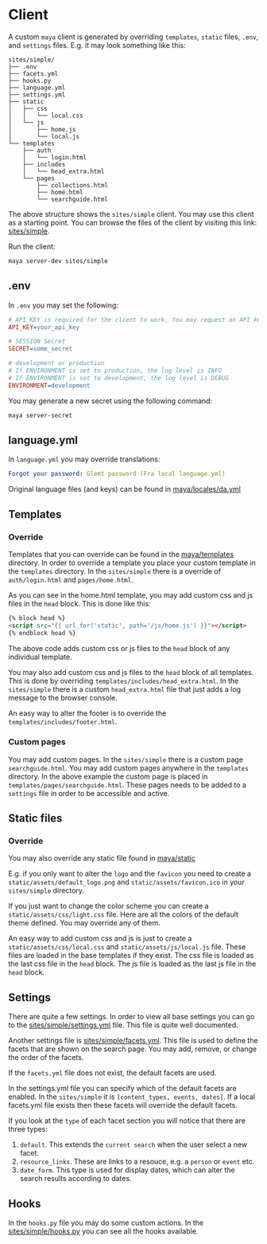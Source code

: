 # Client

A custom `maya` client is generated by overriding `templates`, `static` files, `.env`, and `settings` files. E.g. it may look something like this:

    sites/simple/
    ├── .env
    ├── facets.yml
    ├── hooks.py
    ├── language.yml
    ├── settings.yml
    ├── static
    │   ├── css
    │   │   └── local.css
    │   └── js
    │       ├── home.js
    │       └── local.js
    └── templates
        ├── auth
        │   └── login.html
        ├── includes
        │   └── head_extra.html
        └── pages
            ├── collections.html
            ├── home.html
            └── searchguide.html

The above structure shows the `sites/simple` client. You may use this client as a starting point. You can browse the files of the client by visiting this link: [sites/simple](https://github.com/aarhusstadsarkiv/maya/tree/main/sites/simple).

Run the client:

```bash
maya server-dev sites/simple
```

## .env

In `.env` you may set the following:

```ini
# API_KEY is required for the client to work. You may request an API key from Aarhus Stadsarkiv.
API_KEY=your_api_key

# SESSION Secret
SECRET=some_secret

# development or production
# If ENVIRONMENT is set to production, the log level is INFO
# If ENVIRONMENT is set to development, the log level is DEBUG
ENVIRONMENT=development
```

You may generate a new secret using the following command:

```bash
maya server-secret
```

## language.yml

In `language.yml` you may override translations:

```yml
Forgot your password: Glemt password (Fra local language.yml)
```

Original language files (and keys) can be found in [maya/locales/da.yml](https://github.com/aarhusstadsarkiv/maya/blob/main/maya/locales/da.yml)

## Templates

### Override

Templates that you can override can be found in the [maya/templates](https://github.com/aarhusstadsarkiv/maya/blob/main/maya/templates) directory. In order to override a template you place your custom template in the `templates` directory. In the `sites/simple` there is a override of `auth/login.html` and `pages/home.html`.

As you can see in the home.html template, you may add custom css and js files in the `head` block. This is done like this:

```html
{% block head %}
<script src="{{ url_for('static', path='/js/home.js') }}"></script>
{% endblock head %}
```

The above code adds custom css or js files to the `head` block of any individual template.

You may also add custom css and js files to the `head` block of all templates. This is done by overriding `templates/includes/head_extra.html`. In the `sites/simple` there is a custom `head_extra.html` file that just adds a log message to the browser console.

An easy way to alter the footer is to override the `templates/includes/footer.html`.

### Custom pages

You may add custom pages. In the `sites/simple` there is a custom page `searchguide.html`. You may add custom pages anywhere in the `templates` directory. In the above example the custom page is placed in `templates/pages/searchguide.html`. These pages needs to be added to a `settings` file in order to be accessible and active. 

## Static files

### Override

You may also override any static file found in [maya/static](https://github.com/aarhusstadsarkiv/maya/blob/main/maya/static)

E.g. if you only want to alter the `logo` and the `favicon` you need to create a `static/assets/default_logo.png` and `static/assets/favicon.ico` in your `sites/simple` directory.

If you just want to change the color scheme you can create a `static/assets/css/light.css` file. Here are all the colors of the default theme defined. You may override any of them.

An easy way to add custom css and js is just to create a `static/assets/css/local.css` and `static/assets/js/local.js` file. These files are loaded in the base templates if they exist. The css file is loaded as the last css file in the `head` block. The js file is loaded as the last js file in the `head` block.

## Settings

There are quite a few settings. In order to view all base settings you can go to the [sites/simple/settings.yml](https://github.com/aarhusstadsarkiv/maya/blob/main/sites/simple/settings.yml) file. This file is quite well documented.

Another settings file is [sites/simple/facets.yml](https://github.com/aarhusstadsarkiv/maya/blob/main/sites/simple/facets.yml). This file is used to define the facets that are shown on the search page. You may add, remove, or change the order of the facets. 

If the `facets.yml` file does not exist, the default facets are used. 

In the settings.yml file you can specify which of the default facets are enabled. In the `sites/simple` it is `[content_types, events, dates]`. If a local facets.yml file exists then these facets will override the default facets.

If you look at the `type` of each facet section you will notice that there are three types: 

1. `default`. This extends the `current search` when the user select a new facet. 
2. `resource_links`. These are links to a resouce, e.g. a `person` or `event` etc. 
3. `date_form`. This type is used for display dates, which can alter the search results according to dates.

## Hooks

In the `hooks.py` file you may do some custom actions. In the [sites/simple/hooks.py](https://github.com/aarhusstadsarkiv/maya/blob/main/sites/simple/hooks.py) you can see all the hooks available. 
